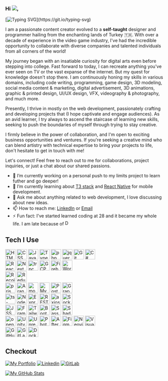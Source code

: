 <h3>Hi <img src="https://cdn.jsdelivr.net/gh/Readme-Workflows/Readme-Icons@main/icons/gifs/wave.gif"/>,</h3> 

[![Typing SVG](https://readme-typing-svg.demolab.com/?lines=my+name+is+Alp;I+am+from+Turkey!)](https://git.io/typing-svg)


I am a passionate content creator evolved to a **self-taught** designer and programmer hailing from the enchanting lands of Turkey 🇹🇷. With over a decade of experience in the video game industry, I've had the incredible opportunity to collaborate with diverse companies and talented individuals from all corners of the world!

My journey began with an insatiable curiosity for digital arts even before stepping into college. Fast forward to today, I can recreate anything you've ever seen on TV or the vast expanse of the internet. But my quest for knowledge doesn't stop there. I am continuously honing my skills in various domains, including code writing, programming, game design, 3D modeling, social media content & marketing, digital advertisement, 3D animations, graphic & printed design, UI/UX design, VFX, videography & photography, and much more.

Presently, I thrive in mostly on the web development, passionately crafting and developing projects that (I hope captivate and engage audiences). As an avid learner, I try always to ascend the staircase of learning new skills, seeking to push the boundaries of myself through trying to stay creative.

I firmly believe in the power of collaboration, and I'm open to exciting business opportunities and ventures. If you're seeking a creative mind who can blend artistry with technical expertise to bring your projects to life, don't hesitate to get in touch with me!

Let's connect! Feel free to reach out to me for collaborations, project inquiries, or just a chat about our shared passions.

- 🔭 I’m currently working on a personal push to my limits project to learn futher and go deeper!
- 🌱 I’m currently learning about [T3 stack](https://github.com/t3-oss/create-t3-app) and [React Native](https://github.com/facebook/react-native) for mobile development.
- 💬 Ask me about anything related to web development, I love discussing about new ideas.
- 📫 How to reach me: [LinkedIn](https://www.linkedin.com/in/ravenwits/) or [Email](mailto:alp@rownox.com)
- ⚡ Fun fact: I've started learned coding at 28 and it became my whole life. I am late because of
  	<img width="16" src="https://cdn.simpleicons.org/dungeonsanddragons/#ED1C24" alt="DnD" title="DnD"/>
  

## Tech I Use
<div>
	<img width="32" src="https://cdn.simpleicons.org/html5" alt="HTML" title="HTML"/>
	<img width="32" src="https://cdn.simpleicons.org/css3" alt="CSS" title="CSS"/>
	<img width="32" src="https://cdn.simpleicons.org/javascript" alt="JavaScript" title="JavaScript"/>
	<img width="32" src="https://cdn.simpleicons.org/typescript" alt="TypeScript" title="TypeScript"/>
  	<img width="32" src="https://cdn.simpleicons.org/php" alt="php" title="php"/>
  	<img width="32" src="https://cdn.simpleicons.org/jquery" alt="jquery" title="jquery"/>
	<img width="32" src="https://cdn.simpleicons.org/git" alt="Git" title="Git"/>
	<img width="32" src="https://user-images.githubusercontent.com/25181517/121405384-444d7300-c95d-11eb-959f-913020d3bf90.png" alt="C#" title="C#"/>
</div>
<div>
  	<img width="32" src="https://cdn.simpleicons.org/react" alt="React" title="React"/>
  	<img width="32" src="https://cdn.simpleicons.org/nextdotjs" alt="NextJS" title="NextJS"/>
  	<img width="32" src="https://cdn.simpleicons.org/trpc/2596BE" alt="trpc" title="trpc"/>
  	<img width="32" src="https://cdn.simpleicons.org/googlecloud" alt="GCP" title="GCP"/>
	<img width="32" src="https://cdn.simpleicons.org/firebase" alt="Firebase" title="Firebase"/>
	<img width="32" src="https://cdn.simpleicons.org/wordpress" alt="Wordpress" title="Wordpress"/>
</div>
<div>
  	<img width="32" src="https://cdn.simpleicons.org/recoil" alt="Recoil" title="Recoil"/>
	<img width="32" src="https://cdn.simpleicons.org/redux" alt="Redux" title="Redux"/>
</div>
<div>
  	<img width="32" src="https://cdn.simpleicons.org/prisma" alt="prisma" title="prisma"/>
  	<img width="32" src="https://cdn.simpleicons.org/arangodb" alt="ArangoDB" title="ArangoDB"/>
  	<img width="32" src="https://cdn.simpleicons.org/mongodb" alt="mongoDB" title="mongoDB"/>
	<img width="32" src="https://cdn.simpleicons.org/mysql" alt="MySQL" title="MySQL"/>
	<img width="32" src="https://cdn.simpleicons.org/postgresql" alt="PostgreSQL" title="PostgreSQL"/>
	<img width="32" src="https://cdn.simpleicons.org/graphql" alt="GraphQL" title="GraphQL"/>
</div>
<div>
	<img width="32" src="https://cdn.simpleicons.org/tsnode" alt="ts-node" title="ts node"/>
   	<img width="32" src="https://cdn.simpleicons.org/node.js" alt="Node.js" title="Node.js"/>
	<img width="32" src="https://cdn.simpleicons.org/express" alt="Express" title="Express"/>
  	<img width="32" src="https://user-images.githubusercontent.com/25181517/192107858-fe19f043-c502-4009-8c47-476fc89718ad.png" alt="REST" title="REST"/>
  	<img width="32" src="https://cdn.simpleicons.org/axios/5A29E4" alt="axios" title="axios"/>
	<img width="32" src="https://cdn.simpleicons.org/socket.io" alt="Socket IO" title="Socket IO"/>
</div>
<div>
  	<img width="32" src="https://cdn.simpleicons.org/jss" alt="JSS" title="JSS"/>
  	<img width="32" src="https://cdn.simpleicons.org/framer" alt="Framer" title="Framer"/>
	<img width="32" src="https://cdn.simpleicons.org/tailwindcss" alt="Tailwind CSS" title="Tailwind CSS"/>
	<img width="32" src="https://cdn.simpleicons.org/bootstrap" alt="Bootstrap" title="Bootstrap"/>
	<img width="32" src="https://cdn.simpleicons.org/sass" alt="Sass" title="Sass"/>
	<img width="32" src="https://cdn.simpleicons.org/shadcnui" alt="Shadcn" title="Shadcn"/>
</div>
<div>	
  	<img width="32" src="https://cdn.simpleicons.org/openai" alt="openai" title="openai"/>
 	<img width="32" src="https://cdn.simpleicons.org/unity" alt="Unity" title="Unity"/>
	<img width="32" src="https://cdn.simpleicons.org/unrealengine" alt="Unreal Engine" title="Unreal Engine"/>
 	<img width="32" src="https://cdn.simpleicons.org/adobephotoshop" alt="Photoshop" title="Photoshop"/>
	<img width="32" src="https://cdn.simpleicons.org/adobeaftereffects" alt="After Effects" title="After Effects"/>
  	<img width="32" src="https://cdn.simpleicons.org/figma" alt="Figma" title="Figma"/>
  	<img width="32" src="https://cdn.simpleicons.org/neovim" alt="Neovim" title="Neovim"/>
 	<img width="32" src="https://user-images.githubusercontent.com/25181517/192108891-d86b6220-e232-423a-bf5f-90903e6887c3.png" alt="Visual Studio Code" title="Visual Studio Code"/>
</div>
<div>
  	<img width="32" src="https://cdn.simpleicons.org/github" alt="GitHub" title="GitHub"/>
	<img width="32" src="https://cdn.simpleicons.org/gitlab" alt="GitLab" title="GitLab"/>
  	<img width="32" src="https://cdn.simpleicons.org/docker" alt="Docker" title="Docker"/>
</div>


## Checkout
[![My Portfolio](https://img.shields.io/badge/my_portfolio-fbbf24?style=for-the-badge&link=https%3A%2F%2Fwww.alpsariyer.dev)](https://www.alpsariyer.dev)
[![Linkedin](https://camo.githubusercontent.com/05a93bdb893b4febd59cb728f7284c9f3cd50528eca63bdc6d57627fe244ca5e/68747470733a2f2f696d672e736869656c64732e696f2f62616467652f6c696e6b6564696e2d2532333145373742352e7376673f267374796c653d666f722d7468652d6261646765266c6f676f3d6c696e6b6564696e266c6f676f436f6c6f723d7768697465)](https://www.linkedin.com/in/ravenwits/)
[![GitLab](https://img.shields.io/badge/GitLab-Contributions-orange?style=for-the-badge&logo=gitlab&logoColor=orange)](https://gitlab.dannie.com.tr/Alp)


[![My GitHub Stats](https://github-readme-stats.vercel.app/api/?username=ravenwits&count_private=true&theme=github_dark&showicons=true)]()
